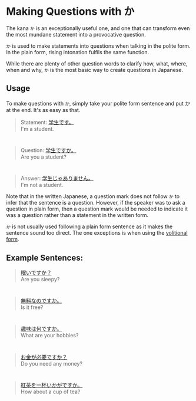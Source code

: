 # Making Questions with か

The kana `か` is an exceptionally useful one, and one that can transform even the most mundane statement into a provocative question. 

`か` is used to make statements into questions when talking in the polite form. In the plain form, rising intonation fulfils the same function.

While there are plenty of other question words to clarify how, what, where, when and why, `か` is the most basic way to create questions in Japanese.

## Usage
To make questions with `か`, simply take your polite form sentence and put か at the end. It's as easy as that.

> Statement: [学生です。]()  
> I'm a student.

#

> Question: [学生ですか。]()  
> Are you a student?

#

> Answer: [学生じゃありません。]()  
> I'm not a student.

Note that in the written Japanese, a question mark does not follow `か` to infer that the sentence is a question. However, if the speaker was to ask a question in plain form, then a question mark would be needed to indicate it was a question rather than a statement in the written form. 

`か` is not usually used following a plain form sentence as it makes the sentence sound too direct. The one exceptions is when using the [volitional form](verb-volitionalform).

## Example Sentences: 
> [眠いですか？]()  
> Are you sleepy?

#

> [無料なのですか。]()  
> Is it free?

#

> [趣味は何ですか。]()  
> What are your hobbies?

#

> [お金が必要ですか？]()  
> Do you need any money?

#

> [紅茶を一杯いかがですか。]()  
> How about a cup of tea?

#



